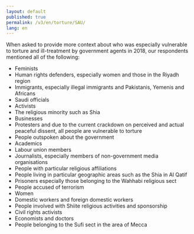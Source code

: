 ```yaml
---
layout: default
published: true
permalink: /v3/en/torture/SAU/
lang: en
---
```


When asked to provide more context about who was especially vulnerable to torture and ill-treatment by government agents in 2018, our respondents mentioned all of the following:
-	Feminists
-	Human rights defenders, especially women and those in the Riyadh region
-	Immigrants, especially illegal immigrants and Pakistanis, Yemenis and Africans
-	Saudi officials
-	Activists
-	The religious minority such as Shia
-	Businesses
-	Protesters and due to the current crackdown on perceived and actual peaceful dissent, all people are vulnerable to torture
-	People outspoken about the government
-	Academics
-	Labour union members
-	Journalists, especially members of non-government media organisations
-	People with particular religious affiliations
-	People living in particular geographic areas such as the Shia in Al Qatif
-	Prisoners especially those belonging to the Wahhabi religious sect
-	People accused of terrorism
-	Women
-	Domestic workers and foreign domestic workers
-	People involved with Shiite religious activities and sponsorship
-	Civil rights activists
-	Economists and doctors
-	People belonging to the Sufi sect in the area of Mecca


